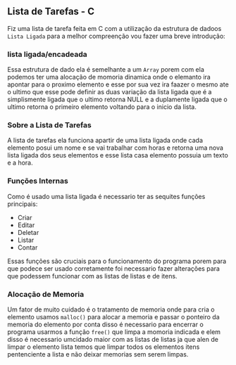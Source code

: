 ## Lista de Tarefas - C

Fiz uma lista de tarefa feita em C com a utilização da estrutura de dadoos `Lista Ligada` para a melhor compreenção vou fazer uma breve introdução:

### lista ligada/encadeada

Essa estrutura de dado ela é semelhante a um `Array` porem com ela podemos ter uma alocação de momoria dinamica onde o elemanto ira apontar para o proximo elemento e esse por sua vez ira faazer o mesmo ate o ultimo que esse pode definir as duas variação da lista ligada que é a simplismente ligada que o ultimo retorna NULL e a duplamente ligada que o ultimo retorna o primeiro elemento voltando para o inicio da lista.

### Sobre a Lista de Tarefas

A lista de tarefas ela funciona apartir de uma lista ligada onde cada elemento posui um nome e se vai trabalhar com horas e retorna uma nova lista ligada dos seus elementos e esse lista casa elemento possuia um texto e a hora.

### Funções Internas

Como é usado uma lista ligada é necessario ter as sequites funções principais:

- Criar
- Editar
- Deletar
- Listar
- Contar

Essas funções são cruciais para o funcionamento do programa porem para que podece ser usado corretamente foi necessario fazer alterações para que podessem funcionar com as listas de listas e de itens.

### Alocação de Memoria

Um fator de muito cuidado é o tratamento de memoria onde para cria o elemento usamos `malloc()` para alocar a memoria e passar o ponteiro da memoria do elemento por conta disso é necessario para encerrar o programa usarmos a função `free()` que limpa a momoria indicada e elem disso é necessario umcidado maior com as listas de listas ja que alen de limpar o elemento lista temos que limpar todos os elementos itens pentenciente a lista e não deixar memorias sem serem limpas.